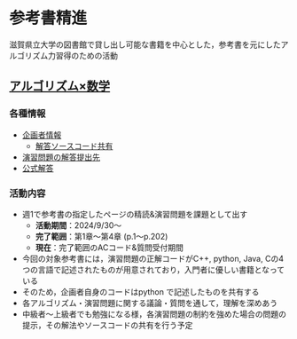 # 参考書精進
滋賀県立大学の図書館で貸し出し可能な書籍を中心とした，参考書を元にしたアルゴリズム力習得のための活動
## [アルゴリズム×数学](https://gihyo.jp/book/2022/978-4-297-12521-9)
### 各種情報
* [企画者情報](https://github.com/dmk2E)
    - [解答ソースコード共有](https://github.com/dmk2E/CompetitiveProgramming/tree/main/AtCoder/Algorithm*Mathematics)
* [演習問題の解答提出先](https://atcoder.jp/contests/math-and-algorithm)
* [公式解答](https://github.com/E869120/math-algorithm-book)
### 活動内容
* 週1で参考書の指定したページの精読&演習問題を課題として出す
    - **活動期間**：2024/9/30～
    - **完了範囲**：第1章～第4章 (p.1～p.202)
    - **現在**：完了範囲のACコード&質問受付期間
* 今回の対象参考書には，演習問題の正解コードがC++, python, Java, Cの4つの言語で記述されたものが用意されており，入門者に優しい書籍となっている
* そのため，企画者自身のコードはpython で記述したものを共有する
* 各アルゴリズム・演習問題に関する議論・質問を通して，理解を深めあう
* 中級者～上級者でも勉強になる様，各演習問題の制約を強めた場合の問題の提示，その解法やソースコードの共有を行う予定